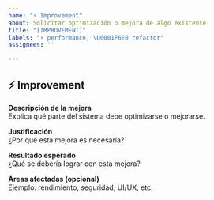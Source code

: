 ```yaml
---
name: "⚡ Improvement"
about: Solicitar optimización o mejora de algo existente
title: "[IMPROVEMENT]"
labels: "⚡ performance, \U0001F6E0️ refactor"
assignees: ''

---
```


## ⚡ Improvement

**Descripción de la mejora**  
Explica qué parte del sistema debe optimizarse o mejorarse.

**Justificación**  
¿Por qué esta mejora es necesaria?

**Resultado esperado**  
¿Qué se debería lograr con esta mejora?  

**Áreas afectadas (opcional)**  
Ejemplo: rendimiento, seguridad, UI/UX, etc.
